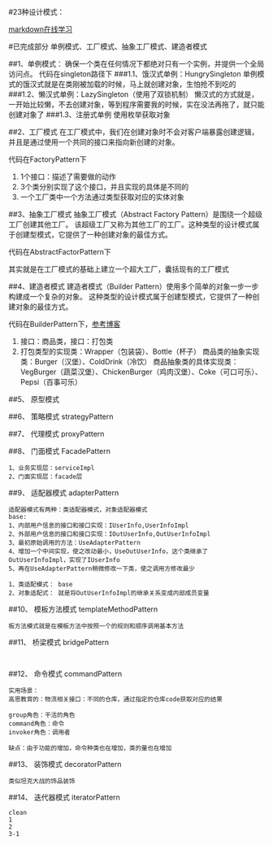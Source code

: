 #23种设计模式：

[markdown在线学习](http://www.mdeditor.com/)

#已完成部分
单例模式、工厂模式、抽象工厂模式、建造者模式

##1、单例模式：
确保一个类在任何情况下都绝对只有一个实例，并提供一个全局访问点。
代码在singleton路径下
###1.1、饿汉式单例：HungrySingleton
单例模式的饿汉式就是在类刚被加载的时候，马上就创建对象，生怕抢不到吃的
###1.2、懒汉式单例：LazySingleton（使用了双锁机制）
懒汉式的方式就是，一开始比较懒，不去创建对象，等到程序需要我的时候，实在没法再拖了，就只能创建对象了
###1.3、注册式单例
使用枚举获取对象

##2、工厂模式
在工厂模式中，我们在创建对象时不会对客户端暴露创建逻辑，并且是通过使用一个共同的接口来指向新创建的对象。

代码在FactoryPattern下

1. 1个接口：描述了需要做的动作
2. 3个类分别实现了这个接口，并且实现的具体是不同的
3. 一个工厂类中一个方法通过类型获取对应的实体对象

##3、抽象工厂模式
抽象工厂模式（Abstract Factory Pattern）是围绕一个超级工厂创建其他工厂。
该超级工厂又称为其他工厂的工厂。这种类型的设计模式属于创建型模式，它提供了一种创建对象的最佳方式。

代码在AbstractFactorPattern下

其实就是在工厂模式的基础上建立一个超大工厂，囊括现有的工厂模式


##4、建造者模式
建造者模式（Builder Pattern）使用多个简单的对象一步一步构建成一个复杂的对象。
这种类型的设计模式属于创建型模式，它提供了一种创建对象的最佳方式。

代码在BuilderPattern下，[参考博客](https://www.runoob.com/design-pattern/builder-pattern.html)

1. 接口：商品类，接口：打包类
2. 打包类型的实现类：Wrapper（包装袋）、Bottle（杯子）
    商品类的抽象实现类：Burger（汉堡）、ColdDrink（冷饮）
    商品抽象类的具体实现类：VegBurger（蔬菜汉堡）、ChickenBurger（鸡肉汉堡）、Coke（可口可乐）、Pepsi（百事可乐）


##5、 原型模式


##6、 策略模式 strategyPattern



##7、 代理模式 proxyPattern

##8、 门面模式 FacadePattern
~~~
1、业务实现层：serviceImpl
2、门面实现层：facade层
~~~

##9、 适配器模式 adapterPattern
~~~
适配器模式有两种：类适配器模式，对象适配器模式
base:
1、内部用户信息的接口和接口实现：IUserInfo,UserInfoImpl
2、外部用户信息的接口和接口实现：IOutUserInfo,OutUserInfoImpl
3、最初原始调用的方法：UseAdapterPattern
4、增加一个中间实现，使之改动最小，UseOutUserInfo，这个类继承了OutUserInfoImpl，实现了IUserInfo
5、再在UseAdapterPattern稍微修改一下类，使之调用方修改最少

1、类适配模式： base
2、对象适配式： 就是将OutUserInfoImpl的继承关系变成内部成员变量
~~~

##10、  模板方法模式 templateMethodPattern
~~~
板方法模式就是在模板方法中按照一个的规则和顺序调用基本方法

~~~

##11、 桥梁模式 bridgePattern
```


```
##12、 命令模式 commandPattern
```
实用场景：
高思教育的：物流相关接口：不同的仓库，通过指定的仓库code获取对应的结果

group角色：干活的角色
command角色：命令
invoker角色：调用者

缺点：由于功能的增加，命令种类也在增加，类的量也在增加

```

##13、 装饰模式 decoratorPattern
```
类似坦克大战的饰品装饰

```

##14、  迭代器模式  iteratorPattern
```
clean
1
2
3-1

```











